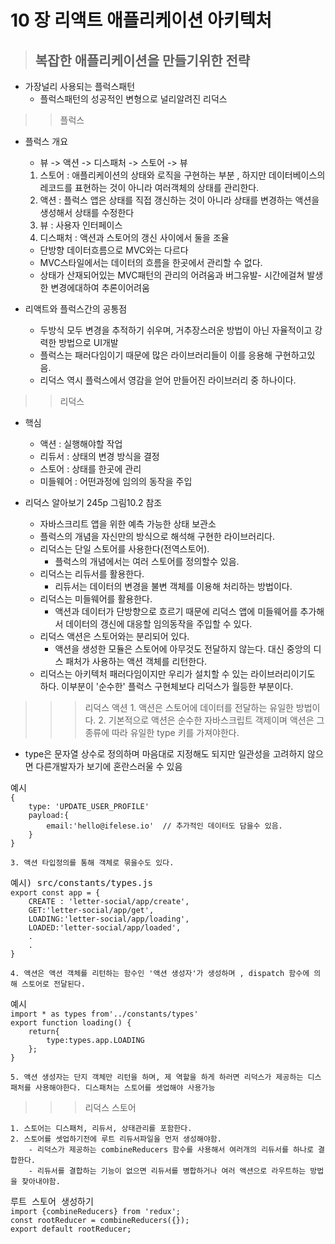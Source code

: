 # 10 장 리액트 애플리케이션 아키텍처
>## 복잡한 애플리케이션을 만들기위한 전략

 * 가장널리 사용되는 플럭스패턴
    * 플럭스패턴의 성공적인 변형으로 널리알려진 리덕스

>> 플럭스

* 플럭스 개요
    + 뷰 -> 액션 -> 디스패처 -> 스토어 -> 뷰
    1. 스토어 : 애플리케이션의 상태와 로직을 구현하는 부분 , 하지만 데이터베이스의 레코드를 표현하는 것이 아니라 여러객체의 상태를 관리한다.
    2. 액션 : 플럭스 앱은 상태를 직접 갱신하는 것이 아니라 상태를 변경하는 액션을 생성해서 상태를 수정한다
    3. 뷰 : 사용자 인터페이스
    4. 디스패처 : 액션과 스토어의 갱신 사이에서 둘을 조율
    + 단방향 데이터흐름으로 MVC와는 다르다
    + MVC스타일에서는 데이터의 흐름을 한곳에서 관리할 수 없다.
    + 상태가 산재되어있는 MVC패턴의 관리의 어려움과 버그유발- 시간에걸쳐 발생한 변경에대하여 추론이어려움

* 리액트와 플럭스간의 공통점
    + 두방식 모두 변경을 추적하기 쉬우며, 거추장스러운 방법이 아닌 자율적이고 강력한 방법으로 UI개발
    + 플럭스는 패러다임이기 때문에 많은 라이브러리들이 이를 응용해 구현하고있음.
    + 리덕스 역시 플럭스에서 영감을 얻어 만들어진 라이브러리 중 하나이다.

>> 리덕스
* 핵심
    + 액션 : 실행해야할 작업
    + 리듀서 : 상태의 변경 방식을 결정
    + 스토어 : 상태를 한곳에 관리
    + 미들웨어 : 어떤과정에 임의의 동작을 주입

* 리덕스 알아보기 245p 그림10.2 참조
    + 자바스크리트 앱을 위한 예측 가능한 상태 보관소
    + 플럭스의 개념을 자신만의 방식으로 해석해 구현한 라이브러리다.
    + 리덕스는 단일 스토어를 사용한다(전역스토어).
        + 플럭스의 개념에서는 여러 스토어를 정의할수 있음.
    + 리덕스는 리듀서를 활용한다.
        + 리듀서는 데이터의 변경을 불변 객체를 이용해 처리하는 방법이다.
    + 리덕스는 미들웨어를 활용한다.
        + 액션과 데이터가 단방향으로 흐르기 때문에 리덕스 앱에 미들웨어를 추가해서 데이터의 갱신에 대응할 임의동작을 주입할 수 있다.
    + 리덕스 액션은 스토어와는 분리되어 있다.
        + 액션을 생성한 모듈은 스토어에 아무것도 전달하지 않는다. 대신 중앙의 디스 패처가 사용하는 액션 객체를 리턴한다.
    + 리덕스는 아키텍처 패러다임이지만 우리가 설치할 수 있는 라이브러리이기도 하다. 이부분이 '순수한' 플럭스 구현체보다 리덕스가 월등한 부분이다.

>>> 리덕스 액션
    1. 액션은 스토어에 데이터를 전달하는 유일한 방법이다.
    2. 기본적으로 액션은 순수한 자바스크립트 객제이며 액션은 그종류에 따라 유일한 type 키를 가져야한다.
+ type은 문자열 상수로 정의하며 마음대로 지정해도 되지만  일관성을 고려하지 않으면 다른개발자가 보기에 혼란스러울 수 있음
<pre>예시<code>
{ 
    type: 'UPDATE_USER_PROFILE'
    payload:{
        email:'hello@ifelese.io'  // 추가적인 데이터도 담을수 있음.
    }
}
</code></pre>
    3. 액션 타입정의를 통해 객체로 묶을수도 있다. 
<pre>예시) src/constants/types.js<code>
export const app = {
    CREATE : 'letter-social/app/create',
    GET:'letter-social/app/get',
    LOADING:'letter-social/app/loading',
    LOADED:'letter-social/app/loaded',
    .
    .
}
</code></pre>
    4. 액션은 액션 객체를 리턴하는 함수인 '액션 생성자'가 생성하며 , dispatch 함수에 의해 스토어로 전달된다.
<pre>예시<code>
import * as types from'../constants/types'
export function loading() {
    return{
        type:types.app.LOADING
    };
}
</code></pre> 
    5. 액션 생성자는 단지 객체만 리턴을 하며, 제 역할을 하게 하러면 리덕스가 제공하는 디스패처를 사용해야한다. 디스패처는 스토어를 셋업해야 사용가능

>>> 리덕스 스토어

    1. 스토어는 디스패처, 리듀서, 상태관리를 포함한다.
    2. 스토어를 셋업하기전에 루트 리듀서파일을 먼저 생성해야함. 
        - 리덕스가 제공하는 combineReducers 함수를 사용해서 여러개의 리듀서를 하나로 결합한다.
        - 리듀서를 결합하는 기능이 없으면 리듀서를 병합하거나 여러 액션으로 라우트하는 방법을 찾아내야함.
 <pre>루트 스토어 생성하기<code>
import {combineReducers} from 'redux';
const rootReducer = combineReducers({});
export default rootReducer;
</code></pre>        


